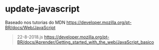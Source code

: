 # update-javascript

Baseado nos tutorias do MDN
https://developer.mozilla.org/pt-BR/docs/Web/JavaScript

> 22-8-2018.js
https://developer.mozilla.org/pt-BR/docs/Aprender/Getting_started_with_the_web/JavaScript_basico
